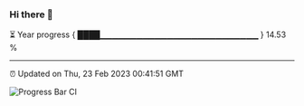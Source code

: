 ### Hi there 👋

⏳ Year progress { ████▁▁▁▁▁▁▁▁▁▁▁▁▁▁▁▁▁▁▁▁▁▁▁▁▁▁ } 14.53 %

---

⏰ Updated on Thu, 23 Feb 2023 00:41:51 GMT

![Progress Bar CI](https://github.com/Shyam-Makwana/GitHub-Actions-Demo/workflows/Progress%20Bar%20CI/badge.svg)
